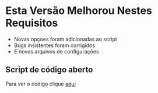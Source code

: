 # Esta Versão Melhorou Nestes Requisitos
- Novas opçoes foram adicionadas ao script
- Bugs insistentes foram corrigidos
- E novos arquivos de configurações

## Script de código aberto
Para ver o codigo clique [aqui](https://github.com/xjosematheus29/Multiscript/blob/main/codes/C%C3%B3digo%20do%20script%20v1.5.txt)
